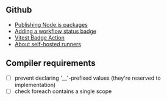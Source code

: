 ## Github

* [Publishing Node.js packages](https://docs.github.com/en/actions/use-cases-and-examples/publishing-packages/publishing-nodejs-packages)
* [Adding a workflow status badge](https://docs.github.com/en/actions/monitoring-and-troubleshooting-workflows/monitoring-workflows/adding-a-workflow-status-badge)
* [Vitest Badge Action](https://github.com/marketplace/actions/vitest-badge-action)
* [About self-hosted runners](https://docs.github.com/en/actions/hosting-your-own-runners/managing-self-hosted-runners/about-self-hosted-runners)

## Compiler requirements

* [ ] prevent declaring '__'-prefixed values (they're reserved to implementation)
* [ ] check foreach contains a single scope
